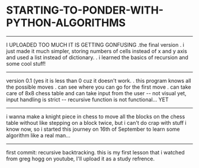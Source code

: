 # STARTING-TO-PONDER-WITH-PYTHON-ALGORITHMS
------------------------------------------------------------------------------------------------------------------------------------------------------------------------------------------------------------------------------------------------
I UPLOADED TOO MUCH IT IS GETTING GONFUSING 
.the final version 
. i just made it much simpler, storing numbers of cells instead of x and y axis and used a list instead of dictionary.
. i learned the basics of recursion and some cool stuff!
________________________________________________________________________________________________________________________________________________________________________________________________________________________________________________
version 0.1 (yes it is less than 0 cuz it doesn't work.
. this program knows all the possible moves
. can see where you can go for the first move
. can take care of 8x8 chess table and can take input from the user 
-- not visual yet, input handling is strict 
-- recursive function is not functional... YET 
________________________________________________________________________________________________________________________________________________________________________________________________________________________________________________
i wanna make a knight piece in chess to move all the blocks on the chess table without like stepping on a block twice, but i can't do crap with stuff i know now, so i started this journey on 16th of September to learn some algorithm like a real man...
________________________________________________________________________________________________________________________________________________________________________________________________________________________________________________

first commit: recursive backtracking.
this is my first lesson that i watched from greg hogg on youtube, I'll upload it as a study refrence.
